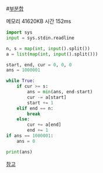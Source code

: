 #[부분합](https://www.acmicpc.net/problem/1806)

메모리 41620KB	시간 152ms
```python
import sys
input = sys.stdin.readline

n, s = map(int, input().split())
a = list(map(int, input().split()))

start, end, cur = 0, 0, 0
ans = 1000001

while True:
    if cur >= s:
        ans = min(ans, end-start)
        cur -= a[start]
        start += 1
    elif end == n:
        break
    else:
        cur += a[end]
        end += 1
if ans == 1000001:
    ans = 0

print(ans)

```

[참고](https://paris-in-the-rain.tistory.com/127)